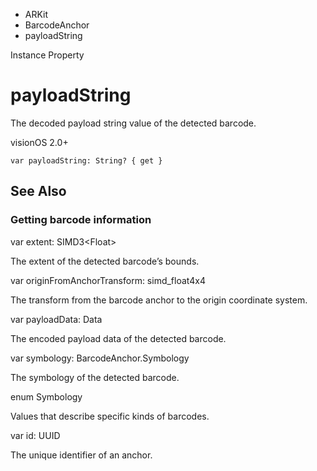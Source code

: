 

- ARKit
- BarcodeAnchor
-  payloadString 

Instance Property

# payloadString

The decoded payload string value of the detected barcode.

visionOS 2.0+

``` source
var payloadString: String? { get }
```

## See Also

### Getting barcode information

var extent: SIMD3&lt;Float>

The extent of the detected barcode’s bounds.

var originFromAnchorTransform: simd_float4x4

The transform from the barcode anchor to the origin coordinate system.

var payloadData: Data

The encoded payload data of the detected barcode.

var symbology: BarcodeAnchor.Symbology

The symbology of the detected barcode.

enum Symbology

Values that describe specific kinds of barcodes.

var id: UUID

The unique identifier of an anchor.

